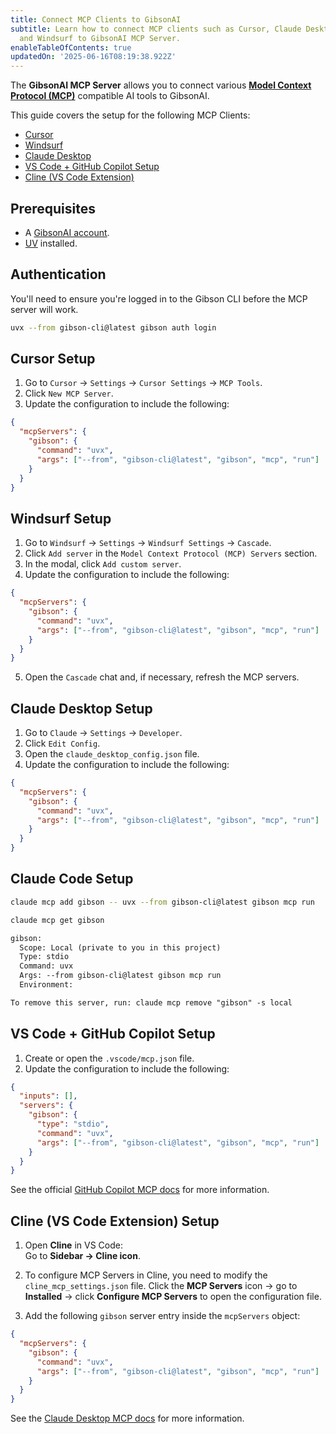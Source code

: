 ```yaml
---
title: Connect MCP Clients to GibsonAI
subtitle: Learn how to connect MCP clients such as Cursor, Claude Desktop, Cline,
  and Windsurf to GibsonAI MCP Server.
enableTableOfContents: true
updatedOn: '2025-06-16T08:19:38.922Z'
---
```


The **GibsonAI MCP Server** allows you to connect various [**Model Context Protocol (MCP)**](https://modelcontextprotocol.org) compatible AI tools to GibsonAI.

This guide covers the setup for the following MCP Clients:

- [Cursor](#cursor-setup)
- [Windsurf](#windsurf-setup)
- [Claude Desktop](#claude-desktop-setup)
- [VS Code + GitHub Copilot Setup](#vs-code-github-copilot-setup)
- [Cline (VS Code Extension)](#cline-vs-code-extension-setup)

## Prerequisites

- A [GibsonAI account](https://app.gibsonai.com/signup).
- [UV](https://docs.astral.sh/uv/) installed.

## Authentication

You'll need to ensure you're logged in to the Gibson CLI before the MCP server will work.

```bash
uvx --from gibson-cli@latest gibson auth login
```

## Cursor Setup

1. Go to `Cursor` → `Settings` → `Cursor Settings` → `MCP Tools`.
2. Click `New MCP Server`.
3. Update the configuration to include the following:

```json
{
  "mcpServers": {
    "gibson": {
      "command": "uvx",
      "args": ["--from", "gibson-cli@latest", "gibson", "mcp", "run"]
    }
  }
}
```

## Windsurf Setup

1. Go to `Windsurf` → `Settings` → `Windsurf Settings` → `Cascade`.
2. Click `Add server` in the `Model Context Protocol (MCP) Servers` section.
3. In the modal, click `Add custom server`.
4. Update the configuration to include the following:

```json
{
  "mcpServers": {
    "gibson": {
      "command": "uvx",
      "args": ["--from", "gibson-cli@latest", "gibson", "mcp", "run"]
    }
  }
}
```

5. Open the `Cascade` chat and, if necessary, refresh the MCP servers.

## Claude Desktop Setup

1. Go to `Claude` → `Settings` → `Developer`.
2. Click `Edit Config`.
3. Open the `claude_desktop_config.json` file.
4. Update the configuration to include the following:

```json
{
  "mcpServers": {
    "gibson": {
      "command": "uvx",
      "args": ["--from", "gibson-cli@latest", "gibson", "mcp", "run"]
    }
  }
}
```

## Claude Code Setup

```sh
claude mcp add gibson -- uvx --from gibson-cli@latest gibson mcp run
```

```sh
claude mcp get gibson
```

```txt
gibson:
  Scope: Local (private to you in this project)
  Type: stdio
  Command: uvx
  Args: --from gibson-cli@latest gibson mcp run
  Environment:

To remove this server, run: claude mcp remove "gibson" -s local
```

## VS Code + GitHub Copilot Setup

1. Create or open the `.vscode/mcp.json` file.
2. Update the configuration to include the following:

```json
{
  "inputs": [],
  "servers": {
    "gibson": {
      "type": "stdio",
      "command": "uvx",
      "args": ["--from", "gibson-cli@latest", "gibson", "mcp", "run"]
    }
  }
}
```

See the official [GitHub Copilot MCP docs](https://docs.github.com/en/copilot/customizing-copilot/extending-copilot-chat-with-mcp#configuring-mcp-servers-in-visual-studio-code) for more information.

## Cline (VS Code Extension) Setup

1. Open **Cline** in VS Code:  
   Go to **Sidebar → Cline icon**.

2. To configure MCP Servers in Cline, you need to modify the `cline_mcp_settings.json` file. Click the **MCP Servers** icon → go to **Installed** → click **Configure MCP Servers** to open the configuration file.

3. Add the following `gibson` server entry inside the `mcpServers` object:

```json
{
  "mcpServers": {
    "gibson": {
      "command": "uvx",
      "args": ["--from", "gibson-cli@latest", "gibson", "mcp", "run"]
    }
  }
}
```

See the [Claude Desktop MCP docs](https://modelcontextprotocol.io/quickstart/user) for more information.

<NeedHelp/>
